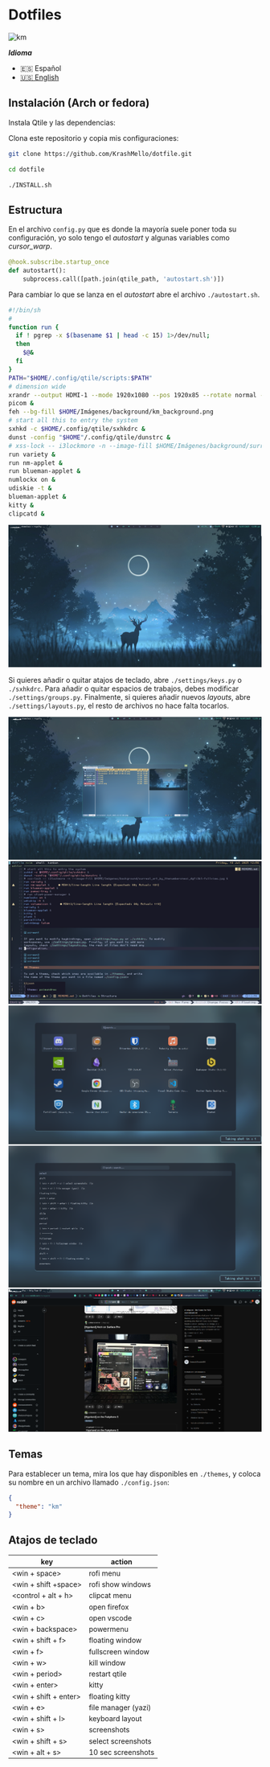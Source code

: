 # Dotfiles

![km](./.config/qtile/assets/logo64x64_dark.png)

**_Idioma_**

- 🇪🇸 Español
- [🇺🇸 English](./README.md)

## Instalación (Arch or fedora)

Instala Qtile y las dependencias:

Clona este repositorio y copia mis configuraciones:

```bash
git clone https://github.com/KrashMello/dotfile.git
```

```bash
cd dotfile
```

```bash
./INSTALL.sh
```

## Estructura

En el archivo `config.py` que es donde la mayoría suele poner toda su
configuración, yo solo tengo el _autostart_ y algunas variables como
_cursor_warp_.

```python
@hook.subscribe.startup_once
def autostart():
    subprocess.call([path.join(qtile_path, 'autostart.sh')])
```

Para cambiar lo que se lanza en el _autostart_ abre el archivo
`./autostart.sh`.

```bash
#!/bin/sh
#
function run {
  if ! pgrep -x $(basename $1 | head -c 15) 1>/dev/null;
  then
    $@&
  fi
}
PATH="$HOME/.config/qtile/scripts:$PATH"
# dimension wide
xrandr --output HDMI-1 --mode 1920x1080 --pos 1920x85 --rotate normal --output HDMI-2 --off --output DP-1 --primary --mode 1920x1080 --pos 0x0 --rotate normal --output HDMI-3 --off
picom &
feh --bg-fill $HOME/Imágenes/background/km_background.png
# start all this to entry the system
sxhkd -c $HOME/.config/qtile/sxhkdrc &
dunst -config "$HOME"/.config/qtile/dunstrc &
# xss-lock -- i3lockmore -n --image-fill $HOME/Imágenes/background/surreal_art_by_thenumberoneai_dgfi3bl-fullview.jpg &
run variety &
run nm-applet &
run blueman-applet &
numlockx on &
udiskie -t &
blueman-applet &
kitty &
clipcatd &

```

![screen1](./screenshot/1.png)

Si quieres añadir o quitar atajos de teclado, abre `./settings/keys.py` o `./sxhkdrc`.
Para añadir o quitar espacios de trabajos, debes modificar
`./settings/groups.py`. Finalmente, si quieres añadir nuevos _layouts_,
abre `./settings/layouts.py`, el resto de archivos no hace falta tocarlos.

![screen2](./screenshot/2.png)
![screen3](./screenshot/3.png)
![screen4](./screenshot/4.png)
![screen5](./screenshot/5.png)
![screen6](./screenshot/6.png)

## Temas

Para establecer un tema, mira los que hay disponibles en `./themes`, y
coloca su nombre en un archivo llamado `./config.json`:

```json
{
  "theme": "km"
}
```

## Atajos de teclado

| key | action |
| ------------- | -------------- |
| <win + space> | rofi menu |
| <win + shift +space> | rofi show windows |
| <control + alt + h> | clipcat menu |
| <win + b> | open firefox |
| <win + c> | open vscode |
| <win + backspace> | powermenu  |
| <win + shift + f> | floating window  |
| <win + f> | fullscreen window  |
| <win + w> | kill window  |
| <win + period> | restart qtile  |
| <win + enter> | kitty  |
| <win + shift + enter> | floating kitty  |
| <win + e> | file manager (yazi)  |
| <win + shift + l> | keyboard layout  |
| <win + s> | screenshots  |
| <win + shift + s> | select screenshots  |
| <win + alt + s> | 10 sec screenshots  |
